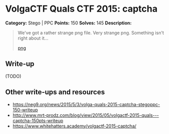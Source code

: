 # VolgaCTF Quals CTF 2015: captcha

**Category:** Stego | PPC
**Points:** 150
**Solves:** 145
**Description:**

> We've got a rather strange png file. Very strange png. Something isn't right about it...
> 
> [png](http://files.2015.volgactf.ru/captcha/capthca.png)

## Write-up

(TODO)

## Other write-ups and resources

* <https://neg9.org/news/2015/5/3/volga-quals-2015-captcha-stegoppc-150-writeup>
* <http://www.mrt-prodz.com/blog/view/2015/05/volgactf-2015-quals---captcha-150pts-writeup>
* <https://www.whitehatters.academy/volgactf-2015-captcha/>
